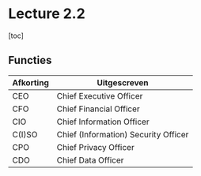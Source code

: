 # Lecture 2.2

[toc]

## Functies

| Afkorting | Uitgescreven                         |
| --------- | ------------------------------------ |
| CEO       | Chief Executive Officer              |
| CFO       | Chief Financial Officer              |
| CIO       | Chief Information Officer            |
| C(I)SO    | Chief (Information) Security Officer |
| CPO       | Chief Privacy Officer                |
| CDO       | Chief Data Officer                   |

